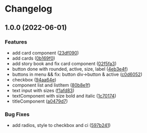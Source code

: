 # Changelog

## 1.0.0 (2022-06-01)


### Features

* add card component ([23df090](https://github.com/Chateneta/NeumorphyUi/commit/23df09062b35bbbe609a669ed9857b7950f6090a))
* add cards ([0b169f0](https://github.com/Chateneta/NeumorphyUi/commit/0b169f084baaa03913a38e20acff34d658c31015))
* add story book and fix card component ([02f5fa3](https://github.com/Chateneta/NeumorphyUi/commit/02f5fa3760588759b4259496fa1f34a0c53e8d65))
* button done with rounded, active, size, label ([4eb3e4f](https://github.com/Chateneta/NeumorphyUi/commit/4eb3e4ffb69799e73203580c766455635fafa949))
* buttons in menu && fix: button div->button & active ([c0d6052](https://github.com/Chateneta/NeumorphyUi/commit/c0d6052c5eb6f981f935c2f0d4a33f1ed690a14c))
* checkbox ([94aa64e](https://github.com/Chateneta/NeumorphyUi/commit/94aa64ecbfef37d382944a3c7a624a7575b5593e))
* component list and listItem ([80b8e1f](https://github.com/Chateneta/NeumorphyUi/commit/80b8e1ff6ad8e3889090245cc0705ec401b9c42a))
* text input with sizes ([f1afd83](https://github.com/Chateneta/NeumorphyUi/commit/f1afd8313f5d5e3d7cb090fdd1a79e36b7b0de3d))
* textComponent with size bold and italic ([1c70174](https://github.com/Chateneta/NeumorphyUi/commit/1c701741f2ab614c2bfcf5d6a2fe91a60efd1dc1))
* titleComponent ([a0479d7](https://github.com/Chateneta/NeumorphyUi/commit/a0479d77727d8baa72719e492641bf8e896962ff))


### Bug Fixes

* add radios, style to checkbox and ci ([597b241](https://github.com/Chateneta/NeumorphyUi/commit/597b241abc5bfea91c8967c23507d41a7bb10476))
